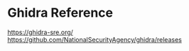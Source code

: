 # Ghidra Reference

https://ghidra-sre.org/
https://github.com/NationalSecurityAgency/ghidra/releases
